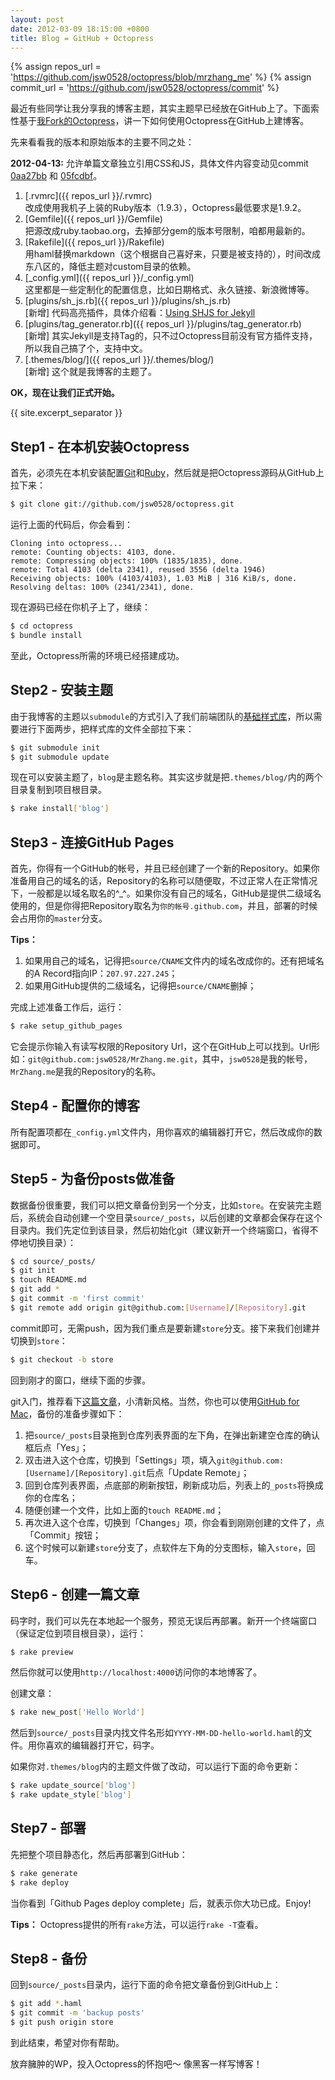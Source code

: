 ```yaml
---
layout: post
date: 2012-03-09 18:15:00 +0800
title: Blog = GitHub + Octopress
---
```


{% assign repos_url = 'https://github.com/jsw0528/octopress/blob/mrzhang_me' %}
{% assign commit_url = 'https://github.com/jsw0528/octopress/commit' %}

最近有些同学让我分享我的博客主题，其实主题早已经放在GitHub上了。下面索性基于[我Fork的Octopress](https://github.com/jsw0528/octopress/tree/mrzhang_me/)，讲一下如何使用Octopress在GitHub上建博客。

先来看看我的版本和原始版本的主要不同之处：

<div class="flash-notice">
  <div class="info">
    <strong>2012-04-13:</strong>
    允许单篇文章独立引用CSS和JS，具体文件内容变动见commit
    <a href="{{commit_url}}/0aa27bb1ab423dbebd89cf5ffe55f8a5c65d6244#diff-1">0aa27bb</a>
    和
    <a href="{{commit_url}}/05fcdbfced318fa9909011d9eb7a33dd0f8792d1#diff-0">05fcdbf</a>。
  </div>
</div>

1. [.rvmrc]({{ repos_url }}/.rvmrc)<br />改成使用我机子上装的Ruby版本（1.9.3），Octopress最低要求是1.9.2。
2. [Gemfile]({{ repos_url }}/Gemfile)<br />把源改成ruby.taobao.org，去掉部分gem的版本号限制，咱都用最新的。
3. [Rakefile]({{ repos_url }}/Rakefile)<br />用haml替换markdown（这个根据自己喜好来，只要是被支持的），时间改成东八区的，降低主题对custom目录的依赖。
4. [_config.yml]({{ repos_url }}/_config.yml)<br />这里都是一些定制化的配置信息，比如日期格式、永久链接、新浪微博等。
5. [plugins/sh_js.rb]({{ repos_url }}/plugins/sh_js.rb)<br />[新增] 代码高亮插件，具体介绍看：[Using SHJS for Jekyll](/blog/using-shjs-for-jekyll.html)
6. [plugins/tag_generator.rb]({{ repos_url }}/plugins/tag_generator.rb)<br />[新增] 其实Jekyll是支持Tag的，只不过Octopress目前没有官方插件支持，所以我自己搞了个，支持中文。
7. [.themes/blog/]({{ repos_url }}/.themes/blog/)<br />[新增] 这个就是我博客的主题了。

**OK，现在让我们正式开始。**

{{ site.excerpt_separator }}

## Step1 - 在本机安装Octopress

首先，必须先在本机安装配置[Git](http://help.github.com/mac-set-up-git)和[Ruby](http://www.ruby-lang.org)，然后就是把Octopress源码从GitHub上拉下来：

```bash
$ git clone git://github.com/jsw0528/octopress.git
```

运行上面的代码后，你会看到：

```
Cloning into octopress...
remote: Counting objects: 4103, done.
remote: Compressing objects: 100% (1835/1835), done.
remote: Total 4103 (delta 2341), reused 3556 (delta 1946)
Receiving objects: 100% (4103/4103), 1.03 MiB | 316 KiB/s, done.
Resolving deltas: 100% (2341/2341), done.
```

现在源码已经在你机子上了，继续：

```bash
$ cd octopress
$ bundle install
```

至此，Octopress所需的环境已经搭建成功。

## Step2 - 安装主题

由于我博客的主题以`submodule`的方式引入了我们前端团队的[基础样式库](https://github.com/eDoctor/eDr_assets_Sass)，所以需要进行下面两步，把样式库的文件全部拉下来：

```bash
$ git submodule init
$ git submodule update
```

现在可以安装主题了，`blog`是主题名称。其实这步就是把`.themes/blog/`内的两个目录复制到项目根目录。

```bash
$ rake install['blog']
```

## Step3 - 连接GitHub Pages

首先，你得有一个GitHub的帐号，并且已经创建了一个新的Repository。如果你准备用自己的域名的话，Repository的名称可以随便取，不过正常人在正常情况下，一般都是以域名取名的^_^。如果你没有自己的域名，GitHub是提供二级域名使用的，但是你得把Repository取名为`你的帐号.github.com`，并且，部署的时候会占用你的`master`分支。

**Tips：**

1. 如果用自己的域名，记得把`source/CNAME`文件内的域名改成你的。还有把域名的A Record指向IP：`207.97.227.245`；
2. 如果用GitHub提供的二级域名，记得把`source/CNAME`删掉；

完成上述准备工作后，运行：

```bash
$ rake setup_github_pages
```

它会提示你输入有读写权限的Repository Url，这个在GitHub上可以找到。Url形如：`git@github.com:jsw0528/MrZhang.me.git`，其中，`jsw0528`是我的帐号，`MrZhang.me`是我的Repository的名称。

## Step4 - 配置你的博客

所有配置项都在`_config.yml`文件内，用你喜欢的编辑器打开它，然后改成你的数据即可。

## Step5 - 为备份posts做准备

数据备份很重要，我们可以把文章备份到另一个分支，比如`store`。在安装完主题后，系统会自动创建一个空目录`source/_posts`，以后创建的文章都会保存在这个目录内。我们先定位到该目录，然后初始化git（建议新开一个终端窗口，省得不停地切换目录）：

```bash
$ cd source/_posts/
$ git init
$ touch README.md
$ git add *
$ git commit -m 'first commit'
$ git remote add origin git@github.com:[Username]/[Repository].git
```

commit即可，无需push，因为我们重点是要新建`store`分支。接下来我们创建并切换到`store`：

```bash
$ git checkout -b store
```

回到刚才的窗口，继续下面的步骤。

git入门，推荐看下[这篇文章](http://rogerdudler.github.com/git-guide/index.zh.html)，小清新风格。当然，你也可以使用[GitHub for Mac](http://mac.github.com)，备份的准备步骤如下：

1. 把`source/_posts`目录拖到仓库列表界面的左下角，在弹出新建空仓库的确认框后点「Yes」；
2. 双击进入这个仓库，切换到「Settings」项，填入`git@github.com:[Username]/[Repository].git`后点「Update Remote」；
3. 回到仓库列表界面，点底部的刷新按钮，刷新成功后，列表上的`_posts`将换成你的仓库名；
4. 随便创建一个文件，比如上面的`touch README.md`；
5. 再次进入这个仓库，切换到「Changes」项，你会看到刚刚创建的文件了，点「Commit」按钮；
6. 这个时候可以新建`store`分支了，点软件左下角的分支图标，输入`store`，回车。

## Step6 - 创建一篇文章

码字时，我们可以先在本地起一个服务，预览无误后再部署。新开一个终端窗口（保证定位到项目根目录），运行：

```bash
$ rake preview
```

然后你就可以使用`http://localhost:4000`访问你的本地博客了。

创建文章：

```bash
$ rake new_post['Hello World']
```

然后到`source/_posts`目录内找文件名形如`YYYY-MM-DD-hello-world.haml`的文件。用你喜欢的编辑器打开它，码字。

如果你对`.themes/blog`内的主题文件做了改动，可以运行下面的命令更新：

```bash
$ rake update_source['blog']
$ rake update_style['blog']
```

## Step7 - 部署

先把整个项目静态化，然后再部署到GitHub：

```bash
$ rake generate
$ rake deploy
```

当你看到「Github Pages deploy complete」后，就表示你大功已成。Enjoy!

**Tips：** Octopress提供的所有`rake`方法，可以运行`rake -T`查看。

## Step8 - 备份

回到`source/_posts`目录内，运行下面的命令把文章备份到GitHub上：

```bash
$ git add *.haml
$ git commit -m 'backup posts'
$ git push origin store
```

到此结束，希望对你有帮助。

放弃臃肿的WP，投入Octopress的怀抱吧～ 像黑客一样写博客！
